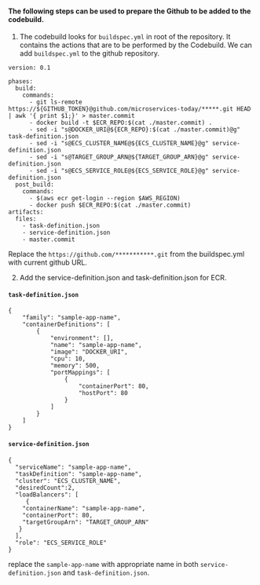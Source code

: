 #### The following steps can be used to prepare the Github to be added to the codebuild.

1. The codebuild looks for `buildspec.yml` in root of the repository. It contains the actions that are to be performed by the   Codebuild. We can add `buildspec.yml` to the github repository.
  ```
  version: 0.1

  phases:
    build:
      commands:
        - git ls-remote https://${GITHUB_TOKEN}@github.com/microservices-today/*****.git HEAD | awk '{ print $1;}' > master.commit
        - docker build -t $ECR_REPO:$(cat ./master.commit) .
        - sed -i "s@DOCKER_URI@${ECR_REPO}:$(cat ./master.commit)@g" task-definition.json
        - sed -i "s@ECS_CLUSTER_NAME@${ECS_CLUSTER_NAME}@g" service-definition.json
        - sed -i "s@TARGET_GROUP_ARN@${TARGET_GROUP_ARN}@g" service-definition.json
        - sed -i "s@ECS_SERVICE_ROLE@${ECS_SERVICE_ROLE}@g" service-definition.json
    post_build:
      commands:
        - $(aws ecr get-login --region $AWS_REGION)
        - docker push $ECR_REPO:$(cat ./master.commit)
  artifacts:
    files:
      - task-definition.json
      - service-definition.json
      - master.commit
  ```
  Replace the `https://github.com/***********.git` from the buildspec.yml with current github URL.

2. Add the service-definition.json and task-definition.json for ECR.
  #### `task-definition.json`
  ```
  {
      "family": "sample-app-name",
      "containerDefinitions": [
          {
              "environment": [],
              "name": "sample-app-name",
              "image": "DOCKER_URI",
              "cpu": 10,
              "memory": 500,
              "portMappings": [
                  {
                      "containerPort": 80,
                      "hostPort": 80
                  }
              ]
          }
      ]
  }
  ```
  #### `service-definition.json`
  ```
  {
    "serviceName": "sample-app-name",
    "taskDefinition": "sample-app-name",
    "cluster": "ECS_CLUSTER_NAME",
    "desiredCount":2,
    "loadBalancers": [
       {
      "containerName": "sample-app-name", 
      "containerPort": 80, 
      "targetGroupArn": "TARGET_GROUP_ARN"
     }
    ],
    "role": "ECS_SERVICE_ROLE"
  }
  ```
  replace the `sample-app-name` with appropriate name in both `service-definition.json` and `task-definition.json`.
